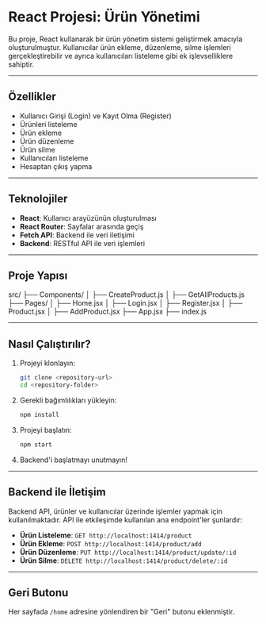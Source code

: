# React Projesi: Ürün Yönetimi

Bu proje, React kullanarak bir ürün yönetim sistemi geliştirmek amacıyla oluşturulmuştur. Kullanıcılar ürün ekleme, düzenleme, silme işlemleri gerçekleştirebilir ve ayrıca kullanıcıları listeleme gibi ek işlevselliklere sahiptir.

---

## **Özellikler**
- Kullanıcı Girişi (Login) ve Kayıt Olma (Register)
- Ürünleri listeleme
- Ürün ekleme
- Ürün düzenleme
- Ürün silme
- Kullanıcıları listeleme
- Hesaptan çıkış yapma

---

## **Teknolojiler**
- **React**: Kullanıcı arayüzünün oluşturulması
- **React Router**: Sayfalar arasında geçiş
- **Fetch API**: Backend ile veri iletişimi
- **Backend**: RESTful API ile veri işlemleri

---

## **Proje Yapısı**
src/ ├── Components/ │   ├── CreateProduct.js │   ├── GetAllProducts.js ├── Pages/ │   ├── Home.jsx │   ├── Login.jsx │   ├── Register.jsx │   ├── Product.jsx │   ├── AddProduct.jsx ├── App.jsx ├── index.js

---

## **Nasıl Çalıştırılır?**
1. Projeyi klonlayın:
    ```bash
    git clone <repository-url>
    cd <repository-folder>
    ```
2. Gerekli bağımlılıkları yükleyin:
    ```bash
    npm install
    ```
3. Projeyi başlatın:
    ```bash
    npm start
    ```
4. Backend'i başlatmayı unutmayın!

---

## **Backend ile İletişim**
Backend API, ürünler ve kullanıcılar üzerinde işlemler yapmak için kullanılmaktadır. API ile etkileşimde kullanılan ana endpoint'ler şunlardır:
- **Ürün Listeleme**: `GET http://localhost:1414/product`
- **Ürün Ekleme**: `POST http://localhost:1414/product/add`
- **Ürün Düzenleme**: `PUT http://localhost:1414/product/update/:id`
- **Ürün Silme**: `DELETE http://localhost:1414/product/delete/:id`

---

## **Geri Butonu**
Her sayfada `/home` adresine yönlendiren bir "Geri" butonu eklenmiştir.